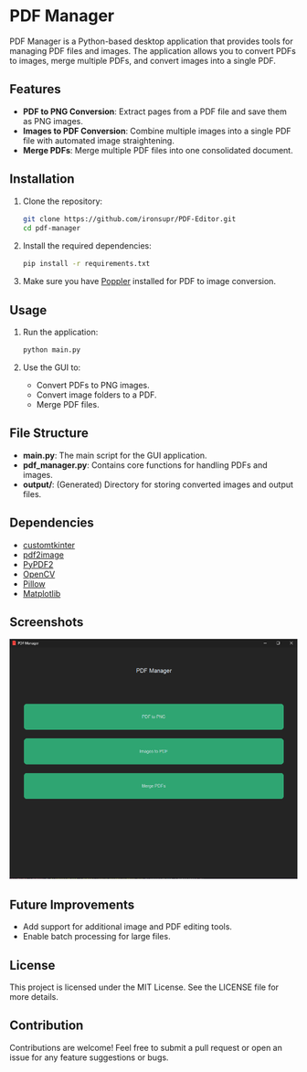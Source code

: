 # PDF Manager

PDF Manager is a Python-based desktop application that provides tools for managing PDF files and images. The application allows you to convert PDFs to images, merge multiple PDFs, and convert images into a single PDF.

## Features
- **PDF to PNG Conversion**: Extract pages from a PDF file and save them as PNG images.
- **Images to PDF Conversion**: Combine multiple images into a single PDF file with automated image straightening.
- **Merge PDFs**: Merge multiple PDF files into one consolidated document.

## Installation

1. Clone the repository:
   ```bash
   git clone https://github.com/ironsupr/PDF-Editor.git
   cd pdf-manager
   ```

2. Install the required dependencies:
   ```bash
   pip install -r requirements.txt
   ```

3. Make sure you have [Poppler](https://poppler.freedesktop.org/) installed for PDF to image conversion.

## Usage

1. Run the application:
   ```bash
   python main.py
   ```

2. Use the GUI to:
   - Convert PDFs to PNG images.
   - Convert image folders to a PDF.
   - Merge PDF files.

## File Structure

- **main.py**: The main script for the GUI application.
- **pdf_manager.py**: Contains core functions for handling PDFs and images.
- **output/**: (Generated) Directory for storing converted images and output files.

## Dependencies
- [customtkinter](https://github.com/TomSchimansky/CustomTkinter)
- [pdf2image](https://github.com/Belval/pdf2image)
- [PyPDF2](https://pythonhosted.org/PyPDF2/)
- [OpenCV](https://opencv.org/)
- [Pillow](https://python-pillow.org/)
- [Matplotlib](https://matplotlib.org/)

## Screenshots
![alt text](image.png)

## Future Improvements
- Add support for additional image and PDF editing tools.
- Enable batch processing for large files.

## License
This project is licensed under the MIT License. See the LICENSE file for more details.

## Contribution
Contributions are welcome! Feel free to submit a pull request or open an issue for any feature suggestions or bugs.
